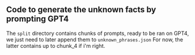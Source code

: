 ## Code to generate the unknown facts by prompting GPT4

The `split` directory contains chunks of prompts, ready to be ran on GPT4, we just need to later append them to `unknown_phrases.json` 
For now, the latter contains up to chunk_4 if i'm right. 

